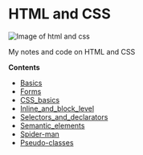 # HTML and CSS

![Image of html and css](https://www.lambdatest.com/blog/wp-content/uploads/2018/11/JPG-2.jpg)

My notes and code on HTML and CSS

**Contents**

- [Basics](https://github.com/macklark/html-and-css/tree/master/basics)
- [Forms](https://github.com/macklark/html-and-css/tree/master/forms)
- [CSS_basics](https://github.com/macklark/html-and-css/tree/master/css/Basics)
- [Inline_and_block_level](https://github.com/macklark/html-and-css/tree/master/inline_and_block_level)
- [Selectors_and_declarators](https://github.com/macklark/html-and-css/tree/master/selectors_and_declarators)
- [Semantic_elements](https://github.com/macklark/html-and-css/tree/master/semantic_tags)
- [Spider-man](https://github.com/macklark/html-and-css/tree/master/spiderman)
- [Pseudo-classes](https://github.com/macklark/html-and-css/tree/master/pseudo_classes)
